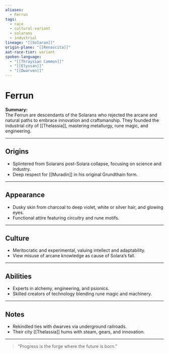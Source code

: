 ```yaml
---
aliases:
  - Ferrun
tags:
  - race
  - cultural-variant
  - solarans
  - industrial
lineage: "[[Solaran]]"
origin-plane: "[[Renascita]]"
aat-race-tier: variant
spoken-language:
  - "[[Thraysian Common]]"
  - "[[Elyssan]]"
  - "[[Dwarven]]"
---
```


# Ferrun

**Summary:**  
The Ferrun are descendants of the Solarans who rejected the arcane and natural paths to embrace innovation and craftsmanship. They founded the industrial city of [[Thelassia]], mastering metallurgy, rune magic, and engineering.

---

## Origins

- Splintered from Solarans post-Solara collapse, focusing on science and industry.  
- Deep respect for [[Muradin]] in his original Grundthain form.

---

## Appearance

- Dusky skin from charcoal to deep violet, white or silver hair, and glowing eyes.  
- Functional attire featuring circuitry and rune motifs.

---

## Culture

- Meritocratic and experimental, valuing intellect and adaptability.  
- View misuse of arcane knowledge as cause of Solara’s fall.

---

## Abilities

- Experts in alchemy, engineering, and psionics.  
- Skilled creators of technology blending rune magic and machinery.

---

## Notes

- Rekindled ties with dwarves via underground railroads.  
- Their city [[Thelassia]] hums with steam, gears, and innovation.

---

> “Progress is the forge where the future is born.”
